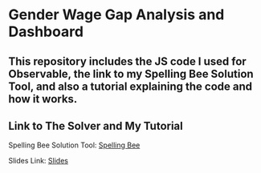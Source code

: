 # Gender Wage Gap Analysis and Dashboard

This repository includes the JS code I used for Observable, the link to my Spelling Bee Solution Tool, and also a tutorial explaining the code and how it works.
---

## Link to The Solver and My Tutorial
Spelling Bee Solution Tool: [Spelling Bee](https://jacehiga.pages.dev/spellingbeesolver)

Slides Link: [Slides](https://youtu.be/CkrZXnwQGi8)
